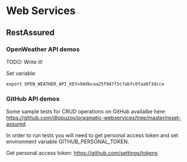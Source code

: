 # Web Services

## RestAssured

### OpenWeather API demos

TODO: Write it!

Set variable:
```
export OPEN_WEATHER_API_KEY=94dbcaa25f947f5c7abfc0faa6f3dcca
```

### GitHub API demos

Some sample tests for CRUD operations on GitHub availalbe here:
https://github.com/dtopuzov/pragmatic-webservices/tree/master/reset-assured

In order to run tests you will need to get personal access token and set environment variable GITHUB_PERSONAL_TOKEN.

Get personal access token:
https://github.com/settings/tokens
